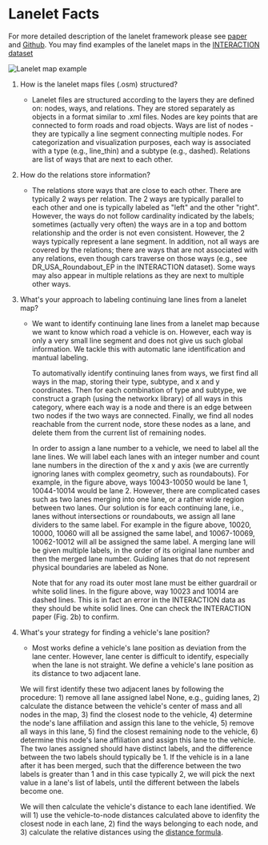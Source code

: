 # Lanelet Facts
For more detailed description of the lanelet framework please see [paper](https://www.mrt.kit.edu/z/publ/download/2018/Poggenhans2018Lanelet2.pdf) and [Github](https://github.com/fzi-forschungszentrum-informatik/Lanelet2). You may find examples of the lanelet maps in the [INTERACTION dataset](https://interaction-dataset.com/)

![Lanelet map example](./fig/DR_CHN_Merging_ZS.png) 

1. How is the lanelet maps files (.osm) structured? 
    * Lanelet files are structured according to the layers they are defined on: nodes, ways, and relations. They are stored separately as objects in a format similar to .xml files. Nodes are key points that are connected to form roads and road objects. Ways are list of nodes - they are typically a line segment connecting multiple nodes. For categorization and visualization purposes, each way is associated with a type (e.g., line_thin) and a subtype (e.g., dashed). Relations are list of ways that are next to each other. 
2. How do the relations store information?
    * The relations store ways that are close to each other. There are typically 2 ways per relation. The 2 ways are typically parallel to each other and one is typically labeled as "left" and the other "right". However, the ways do not follow cardinality indicated by the labels; sometimes (actually very often) the ways are in a top and bottom relationship and the order is not even consistent. However, the 2 ways typically represent a lane segment. In addition, not all ways are covered by the relations; there are ways that are not associated with any relations, even though cars traverse on those ways (e.g., see DR_USA_Roundabout_EP in the INTERACTION dataset). Some ways may also appear in multiple relations as they are next to multiple other ways. 
3. What's your approach to labeling continuing lane lines from a lanelet map? 
    * We want to identify continuing lane lines from a lanelet map because we want to know which road a vehicle is on. However, each way is only a very small line segment and does not give us such global information. We tackle this with automatic lane identification and mantual labeling. 
    
        To automativally identify continuing lanes from ways, we first find all ways in the map, storing their type, subtype, and x and y coordinates. Then for each combination of type and subtype, we construct a graph (using the networkx library) of all ways in this category, where each way is a node and there is an edge between two nodes if the two ways are connected. Finally, we find all nodes reachable from the current node, store these nodes as a lane, and delete them from the current list of remaining nodes. 

        In order to assign a lane number to a vehicle, we need to label all the lane lines. We will label each lanes with an integer number and count lane numbers in the direction of the x and y axis (we are currently ignoring lanes with complex geometry, such as roundabouts). For example, in the figure above, ways 10043-10050 would be lane 1, 10044-10014 would be lane 2. However, there are complicated cases such as two lanes merging into one lane, or a rather wide region between two lanes. Our solution is for each continuing lane, i.e., lanes without intersections or roundabouts, we assign all lane dividers to the same label. For example in the figure above, 10020, 10000, 10060 will all be assigned the same label, and 10067-10069, 10062-10012 will all be assigned the same label. A merging lane will be given multiple labels, in the order of its original lane number and then the merged lane number. Guiding lanes that do not represent physical boundaries are labeled as None. 
        
        Note that for any road its outer most lane must be either guardrail or white solid lines. In the figure above, way 10023 and 10014 are dashed lines. This is in fact an error in the INTERACTION data as they should be white solid lines. One can check the INTERACTION paper (Fig. 2b) to confirm. 

4. What's your strategy for finding a vehicle's lane position?
    * Most works define a vehicle's lane position as deviation from the lane center. However, lane center is difficult to identify, especially when the lane is not straight. We define a vehicle's lane position as its distance to two adjacent lane.

    We will first identify these two adjacent lanes by following the procedure: 1) remove all lane assigned label None, e.g., guiding lanes, 2) calculate the distance between the vehicle's center of mass and all nodes in the map, 3) find the closest node to the vehicle, 4) determine the node's lane affiliation and assign this lane to the vehicle, 5) remove all ways in this lane, 5) find the closest remaining node to the vehicle, 6) determine this node's lane affiliation and assign this lane to the vehicle. The two lanes assigned should have distinct labels, and the difference between the two labels should typically be 1. If the vehicle is in a lane after it has been merged, such that the difference between the two labels is greater than 1 and in this case typically 2, we will pick the next value in a lane's list of labels, until the different between the labels become one. 

    We will then calculate the vehicle's distance to each lane identified. We will 1) use the vehicle-to-node distances calculated above to idenfity the closest node in each lane, 2) find the ways belonging to each node, and 3) calculate the relative distances using the [distance formula](https://en.wikipedia.org/wiki/Distance_from_a_point_to_a_line#Line_defined_by_two_points). 